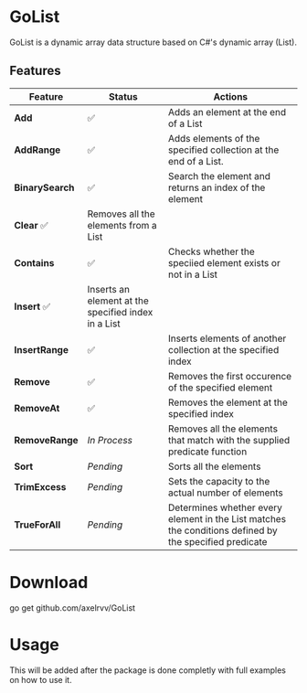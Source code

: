 # GoList

GoList is a dynamic array data structure based on C#'s dynamic array (List).

## Features
| Feature | Status | Actions |
| ----------------- | ----------------- | ----------------- |
| **Add** | ✅ | Adds an element at the end of a List |
| **AddRange** | ✅ | Adds elements of the specified collection at the end of a List. |
| **BinarySearch** | ✅ | Search the element and returns an index of the element |
| **Clear** ✅ | Removes all the elements from a List |
| **Contains** | ✅ | Checks whether the speciied element exists or not in a List |
| **Insert** ✅ | Inserts an element at the specified index in a List |
| **InsertRange** |✅ | Inserts elements of another collection at the specified index |
| **Remove** | ✅ | Removes the first occurence of the specified element | 
| **RemoveAt** | ✅ | Removes the element at the specified index |
| **RemoveRange** | *In Process* | Removes all the elements that match with the supplied predicate function |
| **Sort** | *Pending* | Sorts all the elements |
| **TrimExcess** | *Pending* | Sets the capacity to the actual number of elements |
| **TrueForAll** | *Pending* | Determines whether every element in the List matches the conditions defined by the specified predicate |

# Download

go get github.com/axelrvv/GoList

# Usage 
This will be added after the package is done completly with full examples on how to use it.
```Go

```